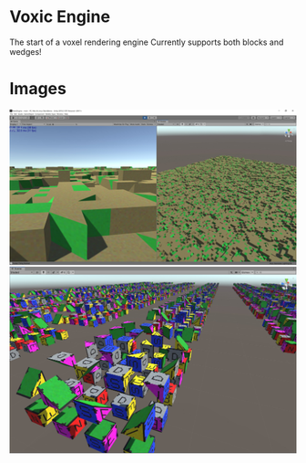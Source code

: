 # Voxic Engine
The start of a voxel rendering engine
Currently supports both blocks and wedges!

# Images
<img src="./_Images/0.jpg" width="512" />
<img src="./_Images/1.jpg" width="512" />  
